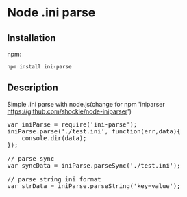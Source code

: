 # Node .ini parse
## Installation
npm:

`npm install ini-parse`

## Description
Simple .ini parse with node.js(change for npm 'iniparser https://github.com/shockie/node-iniparser')

<pre>
var iniParse = require('ini-parse');
iniParse.parse('./test.ini', function(err,data){
	console.dir(data);
});

// parse sync 
var syncData = iniParse.parseSync('./test.ini');

// parse string ini format
var strData = iniParse.parseString('key=value');
</pre>


